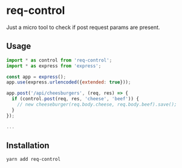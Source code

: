 # req-control

Just a micro tool to check if post request params are present.

## Usage

```javascript
import * as control from 'req-control';
import * as express from 'express';

const app = express();
app.use(express.urlencoded({extended: true}));

app.post('/api/cheesburgers', (req, res) => {
  if (control.post(req, res, 'cheese', 'beef')) {
    // new cheeseburger(req.body.cheese, req.body.beef).save();
  }
});

...

```

## Installation

```bash
yarn add req-control
```
